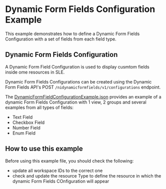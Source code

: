 # Dynamic Form Fields Configuration Example

This example demonstrates how to define a Dynamic Form Fields Configuration 
with a set of fields from each field type.

## Dynamic Form Fields Configuration

A Dynamic Form Field Configuration is used to display cusmtom fields inside 
ome resources in SLE. 

Dynamic Form Fields Configurations can be created using the Dynamic Form 
Fields API's POST `/nidynamicformfields/v1/configurations` endpoint. 

The [DynamicFormFieldConfigurationExample.json](DynamicFormFieldConfigurationExample.json) 
provides an example of a dynamic Form Fields Configuration with 1 view,
2 groups and several examples from all types of fields:

  - Text Field
  - Checkbox Field
  - Number Field
  - Enum Field

## How to use this example

Before using this example file, you should check the following:

  - update all workspace IDs to the correct one
  - check and update the resource Type to define the resource in which the
    dynamic Form Fields COnfiguration will appear
